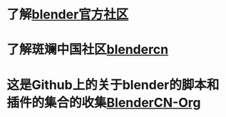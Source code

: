 # 了解[blender官方社区](https://www.blender.org/)

# 了解斑斓中国社区[blendercn](http://www.blendercn.org/)

# 这是Github上的关于blender的脚本和插件的集合的收集[BlenderCN-Org](https://github.com/BlenderCN-Org/)
